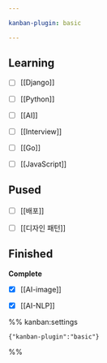 ```yaml
---

kanban-plugin: basic

---
```


## Learning

- [ ] [[Django]]
- [ ] [[Python]]
- [ ] [[AI]]
- [ ] [[Interview]]
- [ ] [[Go]]
- [ ] [[JavaScript]]


## Pused

- [ ] [[배포]]
- [ ] [[디자인 패턴]]


## Finished

**Complete**
- [x] [[AI-image]]
- [x] [[AI-NLP]]




%% kanban:settings
```
{"kanban-plugin":"basic"}
```
%%